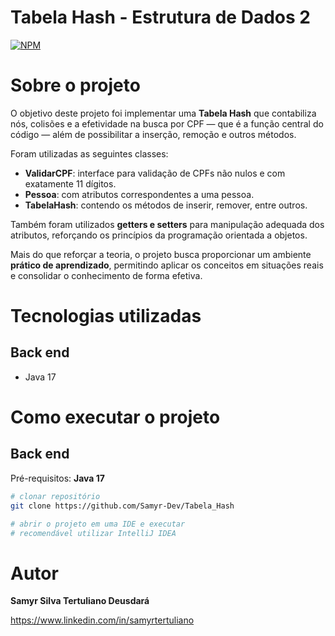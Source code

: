 # Tabela Hash - Estrutura de Dados 2
[![NPM](https://img.shields.io/npm/l/react)](https://github.com/Samyr-Dev/Tabela_Hash/blob/main/LICENSE) 

# Sobre o projeto

O objetivo deste projeto foi implementar uma **Tabela Hash** que contabiliza nós, colisões e a efetividade na busca por CPF — que é a função central do código — além de possibilitar a inserção, remoção e outros métodos.  

Foram utilizadas as seguintes classes:  
- **ValidarCPF**: interface para validação de CPFs não nulos e com exatamente 11 dígitos.  
- **Pessoa**: com atributos correspondentes a uma pessoa.  
- **TabelaHash**: contendo os métodos de inserir, remover, entre outros.  

Também foram utilizados **getters e setters** para manipulação adequada dos atributos, reforçando os princípios da programação orientada a objetos.  

Mais do que reforçar a teoria, o projeto busca proporcionar um ambiente **prático de aprendizado**, permitindo aplicar os conceitos em situações reais e consolidar o conhecimento de forma efetiva.  

# Tecnologias utilizadas
## Back end
- Java 17

# Como executar o projeto

## Back end
Pré-requisitos: **Java 17**

~~~bash
# clonar repositório
git clone https://github.com/Samyr-Dev/Tabela_Hash

# abrir o projeto em uma IDE e executar
# recomendável utilizar IntelliJ IDEA
~~~

# Autor

**Samyr Silva Tertuliano Deusdará**

https://www.linkedin.com/in/samyrtertuliano
